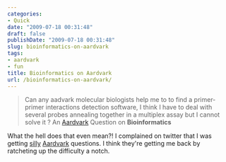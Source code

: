 ```yaml
---
categories:
- Quick
date: "2009-07-18 00:31:48"
draft: false
publishDate: "2009-07-18 00:31:48"
slug: bioinformatics-on-aardvark
tags:
- aardvark
- fun
title: Bioinformatics on Aardvark
url: /bioinformatics-on-aardvark/
---
```

> Can any aadvark molecular biologists help me to to find a
> primer-primer interactions detection software, I think I have to deal
> with several probes annealing together in a multiplex assay but I
> cannot solve it ? An [Aardvark](http://vark.com/s/GNOE) Question on
> **Bioinformatics**

What the hell does that even mean?! I complained on twitter that I was
getting [silly](http://twitter.com/joshnunn/statuses/2686000882)
[Aardvark](http://twitter.com/joshnunn/statuses/2685850673) questions. I
think they're getting me back by ratcheting up the difficulty a notch.